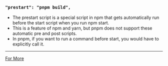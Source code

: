 ### `"prestart": "pnpm build",`

- The prestart script is a special script in npm that gets automatically run before the start script when you run npm start.
- This is a feature of npm and yarn, but pnpm does not support these automatic pre and post scripts.
- In pnpm, if you want to run a command before start, you would have to explicitly call it.
<hr>

[For More](https://www.totaltypescript.com/typescript-and-node)
